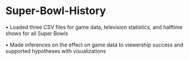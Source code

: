 # Super-Bowl-History

•	Loaded three CSV files for game data, television statistics, and halftime shows for all Super Bowls

•	Made inferences on the effect on game data to viewership success and supported hypotheses with visualizations
